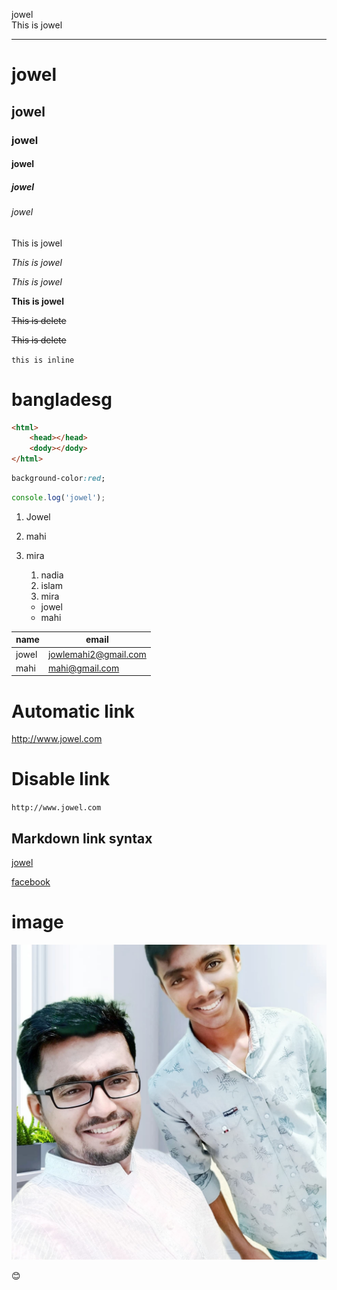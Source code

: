 <!-- markdown -->
<!--2 spece for new line-->
<!--3'---' for horizontal role-->
jowel  
This is jowel

---  

# jowel
## jowel
### jowel
#### jowel
##### jowel
###### jowel

<!-- paragraph -->
<p>This is jowel</p>
<!-- italic -->
<i>This is jowel</i>

  _This is jowel_  
  <!-- strong or bold -->
  __This is jowel__

  <!-- delete -->
  <del>This is delete</del>

  ~~This is delete~~

  <!-- inline -->
  `this is inline`
  <h1>bangladesg</h1>

  ```html
  <html>
      <head></head>
      <dody></dody>
  </html>
  ```

  ```css
background-color:red;
  ```

  ```javascript
  console.log('jowel');
  ```

  <!-- order list -->

  1. Jowel
  2. mahi
  3. mira
      1. nadia
      2. islam
      3. mira

      <!-- unorder list -->

      - jowel
      - mahi 

|name | email|
| ----- | ----- | 
|jowel|jowlemahi2@gmail.com|
|mahi|mahi@gmail.com|

# Automatic link
http://www.jowel.com

# Disable link
`http://www.jowel.com`

## Markdown link syntax

[jowel](http://www.jowel.com)

 [facebook][facebooklink]

 [facebooklink]:http://www.facebook.com/ij1436

 # image
 ![me](./me.jpg)

 😊